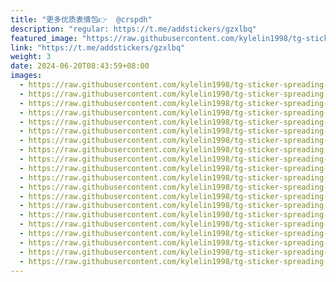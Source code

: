 ```yaml
---
title: "更多优质表情包👉  @crspdh"
description: "regular: https://t.me/addstickers/gzxlbq"
featured_image: "https://raw.githubusercontent.com/kylelin1998/tg-sticker-spreading-worldwide-images/main/img/37a9edb3-afe4-4701-aec6-6d78ebcb8861.jpg"
link: "https://t.me/addstickers/gzxlbq"
weight: 3
date: 2024-06-20T08:43:59+08:00
images:
  - https://raw.githubusercontent.com/kylelin1998/tg-sticker-spreading-worldwide-images/main/img/37a9edb3-afe4-4701-aec6-6d78ebcb8861.jpg
  - https://raw.githubusercontent.com/kylelin1998/tg-sticker-spreading-worldwide-images/main/img/b5c9b842-14e9-4b2c-a917-0b8e584cf2e3.jpg
  - https://raw.githubusercontent.com/kylelin1998/tg-sticker-spreading-worldwide-images/main/img/aea62375-11d8-4ce3-a83e-a8f769214102.jpg
  - https://raw.githubusercontent.com/kylelin1998/tg-sticker-spreading-worldwide-images/main/img/ff1ca019-8098-4ab0-831b-e031852930c5.jpg
  - https://raw.githubusercontent.com/kylelin1998/tg-sticker-spreading-worldwide-images/main/img/ac89b0c9-1d83-4a69-96b3-6a49f6abf6d1.jpg
  - https://raw.githubusercontent.com/kylelin1998/tg-sticker-spreading-worldwide-images/main/img/ea7467ad-2a20-42b5-a3f1-982e39b3ca20.jpg
  - https://raw.githubusercontent.com/kylelin1998/tg-sticker-spreading-worldwide-images/main/img/ea4ed332-6d8b-4407-b8a9-17a444401313.jpg
  - https://raw.githubusercontent.com/kylelin1998/tg-sticker-spreading-worldwide-images/main/img/5e5ae34a-3be1-4331-ae4a-dae7303182d2.jpg
  - https://raw.githubusercontent.com/kylelin1998/tg-sticker-spreading-worldwide-images/main/img/4c0aaaff-3f95-4af5-843e-88e741bd42ac.jpg
  - https://raw.githubusercontent.com/kylelin1998/tg-sticker-spreading-worldwide-images/main/img/5bf7b719-c2ac-4c45-b6cd-98132396563e.jpg
  - https://raw.githubusercontent.com/kylelin1998/tg-sticker-spreading-worldwide-images/main/img/2987e85f-528a-4993-9e24-065ff1c43aba.jpg
  - https://raw.githubusercontent.com/kylelin1998/tg-sticker-spreading-worldwide-images/main/img/acc9a48b-0f7f-48d3-acc1-1e144f5dd81c.jpg
  - https://raw.githubusercontent.com/kylelin1998/tg-sticker-spreading-worldwide-images/main/img/b56fdfa5-1818-469e-92c9-738340d54a1e.jpg
  - https://raw.githubusercontent.com/kylelin1998/tg-sticker-spreading-worldwide-images/main/img/b610524a-d983-4311-86d0-8dcf9ce63614.jpg
  - https://raw.githubusercontent.com/kylelin1998/tg-sticker-spreading-worldwide-images/main/img/e21c3e36-14a1-4a88-a7c1-4ddf37dbd72c.jpg
  - https://raw.githubusercontent.com/kylelin1998/tg-sticker-spreading-worldwide-images/main/img/3acb34b6-8c73-4658-aeb5-d7b6961b4f27.jpg
  - https://raw.githubusercontent.com/kylelin1998/tg-sticker-spreading-worldwide-images/main/img/b16e07f3-e368-44d3-bbdb-dac3a3740bbb.jpg
  - https://raw.githubusercontent.com/kylelin1998/tg-sticker-spreading-worldwide-images/main/img/512d4bf7-fc4c-44d5-a8ae-2ea1f10892d0.jpg
  - https://raw.githubusercontent.com/kylelin1998/tg-sticker-spreading-worldwide-images/main/img/338ab56a-45aa-493a-96b9-5afc8034870a.jpg
  - https://raw.githubusercontent.com/kylelin1998/tg-sticker-spreading-worldwide-images/main/img/d7101b9a-4c4b-4744-a1e9-a4dffc9b8aa9.jpg
---
```

